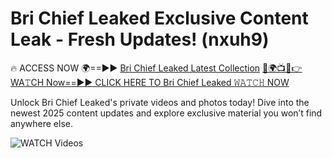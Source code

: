 # Bri Chief Leaked Exclusive Content Leak - Fresh Updates! (nxuh9)

🔥 ACCESS NOW 🌍==►► <a href="https://tinyurl.com/3fjeunct" rel="nofollow">Bri Chief Leaked Latest Collection</a></h3>
[🔴🌍📺📱👉WA𝚃CH Now==►► CLICK HERE TO Bri Chief Leaked 𝚆𝙰𝚃𝙲𝙷 NOW](https://tinyurl.com/3fjeunct)

Unlock Bri Chief Leaked's private videos and photos today! Dive into the newest 2025 content updates and explore exclusive material you won’t find anywhere else.


<a href="https://tinyurl.com/3fjeunct" rel="nofollow" data-target="animated-image.originalLink"><img src="https://camo.githubusercontent.com/8a4f000d20f83aca3bf7ec5f350d767afa0574a8a352519fd8cfa583a6f93a33/68747470733a2f2f692e696d6775722e636f6d2f644a486b345a712e676966" alt="WATCH Videos" data-canonical-src="https://i.imgur.com/dJHk4Zq.gif" style="max-width: 100%; display: inline-block;" data-target="animated-image.originalImage"></a>

